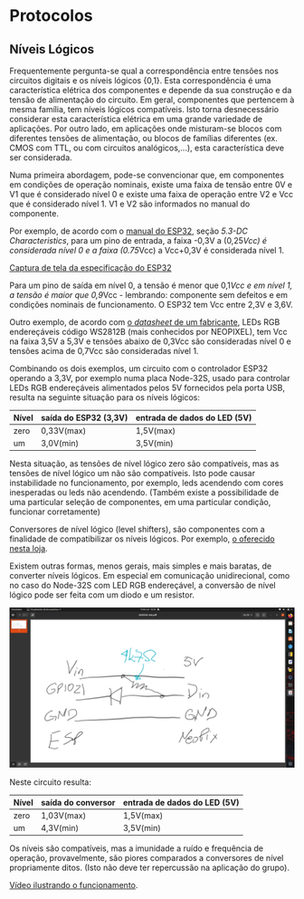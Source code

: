 # Protocolos

## Níveis Lógicos

Frequentemente pergunta-se qual a correspondência entre tensões nos circuitos digitais e os níveis lógicos {0,1}. Esta correspondência é uma característica elétrica dos componentes e depende da sua construção e da tensão de alimentação do circuito. Em geral, componentes que pertencem à mesma família, tem níveis lógicos compatíveis. Isto torna desnecessário considerar esta característica elétrica em uma grande variedade de aplicações. Por outro lado, em aplicações onde misturam-se blocos com diferentes tensões de alimentação, ou blocos de famílias diferentes (ex. CMOS com TTL, ou com circuitos analógicos,...), esta característica deve ser considerada.

Numa primeira abordagem, pode-se convencionar que, em componentes em condições de operação nominais, existe uma faixa de tensão entre 0V e V1 que é considerado nível 0 e existe uma faixa de operação entre V2 e Vcc que é considerado nível 1. V1 e V2 são informados no manual do componente.

Por exemplo, de acordo com o [manual do ESP32](https://www.espressif.com/sites/default/files/documentation/esp32_datasheet_en.pdf), seção *5.3-DC Characteristics*, para um pino de entrada, a faixa -0,3V a (0,25*Vcc) é considerada nível 0 e a faixa (0.75*Vcc) a Vcc+0,3V é considerada nível 1.

[Captura de tela da especificação do ESP32](Captura%20de%20tela%20de%202021-10-10%2015-08-31.png)

Para um pino de saída em nível 0, a tensão é menor que 0,1*Vcc e em nível 1, a tensão é maior que 0,9*Vcc - lembrando: componente sem defeitos e em condições nominais de funcionamento. O ESP32 tem Vcc entre 2,3V e 3,6V.

Outro exemplo, de acordo com [o *datasheet* de um fabricante](WS2812B-4pinos.pdf), LEDs RGB endereçáveis código WS2812B (mais conhecidos por NEOPIXEL), tem Vcc na faixa 3,5V a 5,3V e tensões abaixo de 0,3Vcc são consideradas nível 0 e tensões acima de 0,7Vcc são consideradas nível 1.

Combinando os dois exemplos, um circuito com o controlador ESP32 operando a 3,3V, por exemplo numa placa Node-32S, usado para controlar LEDs RGB endereçáveis alimentados pelos 5V fornecidos pela porta USB, resulta na seguinte situação para os níveis lógicos:

| Nível | saída do ESP32 (3,3V) | entrada de dados do LED (5V) |
| --- | --- | --- |
| zero | 0,33V(max) | 1,5V(max) |
| um | 3,0V(min) | 3,5V(min) |

Nesta situação, as tensões de nível lógico zero são compatíveis, mas as tensões de nível lógico um não são compatíveis. Isto pode causar instabilidade no funcionamento, por exemplo, leds acendendo com cores inesperadas ou leds não acendendo. (Também existe a possibilidade de uma particular seleção de componentes, em uma particular condição, funcionar corretamente)

Conversores de nível lógico (level shifters), são componentes com a finalidade de compatibilizar os níveis lógicos. Por exemplo, [o oferecido nesta loja](https://www.baudaeletronica.com.br/conversor-de-nivel-logico-bidirecional-de-8-canais-txs0108e.html).  

Existem outras formas, menos gerais, mais simples e mais baratas, de converter níveis lógicos. Em especial em comunicação unidirecional, como no caso do Node-32S com LED RGB endereçável, a conversão de nível lógico pode ser feita com um diodo e um resistor.

![Circuito conversor de nível lógico](Captura%20de%20tela%20de%202021-10-10%2016-04-04.png)

Neste circuito resulta:

| Nível | saída do conversor | entrada de dados do LED (5V) |
| --- | --- | --- |
| zero | 1,03V(max) | 1,5V(max) |
| um | 4,3V(min) | 3,5V(min) |

Os níveis são compatíveis, mas a imunidade a ruído e frequência de operação, provavelmente, são piores comparados a conversores de nível propriamente ditos. (Isto não deve ter repercussão na aplicação do grupo).

[Vídeo ilustrando o funcionamento](https://drive.google.com/file/d/1CXx0jf5LLD1OFlHDYG9Z94WVD7AAV0Im/view?usp=sharing).
